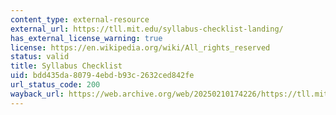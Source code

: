 ```yaml
---
content_type: external-resource
external_url: https://tll.mit.edu/syllabus-checklist-landing/
has_external_license_warning: true
license: https://en.wikipedia.org/wiki/All_rights_reserved
status: valid
title: Syllabus Checklist
uid: bdd435da-8079-4ebd-b93c-2632ced842fe
url_status_code: 200
wayback_url: https://web.archive.org/web/20250210174226/https://tll.mit.edu/syllabus-checklist-landing/
---
```

